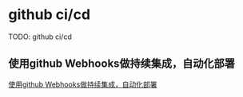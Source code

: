 # github ci/cd

TODO: github ci/cd

## 使用github Webhooks做持续集成，自动化部署

[使用github Webhooks做持续集成，自动化部署](./%E4%BD%BF%E7%94%A8github%20Webhooks%E5%81%9A%E6%8C%81%E7%BB%AD%E9%9B%86%E6%88%90%EF%BC%8C%E8%87%AA%E5%8A%A8%E5%8C%96%E9%83%A8%E7%BD%B2.md)
